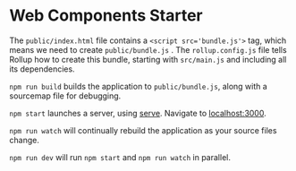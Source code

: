 # Web Components Starter

The `public/index.html` file contains a `<script src='bundle.js'>` tag, which means we need to create `public/bundle.js`
. The `rollup.config.js` file tells Rollup how to create this bundle, starting with `src/main.js` and including all its
dependencies.

`npm run build` builds the application to `public/bundle.js`, along with a sourcemap file for debugging.

`npm start` launches a server, using [serve](https://github.com/zeit/serve). Navigate
to [localhost:3000](http://localhost:3000).

`npm run watch` will continually rebuild the application as your source files change.

`npm run dev` will run `npm start` and `npm run watch` in parallel.
